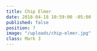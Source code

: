 ```yaml
---
title: Chip Elmer
date: 2018-04-18 10:59:00 -05:00
published: false
position: 7
image: "/uploads/chip-elmer.jpg"
class: Mark 3
---
```


